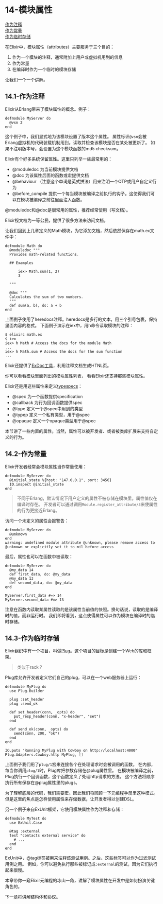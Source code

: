 14-模块属性
===========
[作为注释]() <br/>
[作为常量]() <br/>
[作为临时存储]() <br/>

在Elixir中，模块属性（attributes）主要服务于三个目的：
  1. 作为一个模块的注释，通常附加上用户或虚拟机用到的信息
  2. 作为常量
  3. 在编译时作为一个临时的模块存储

让我们一个一个讲解。

## 14.1-作为注释
Elixir从Erlang带来了模块属性的概念。例子：
```
defmodule MyServer do
  @vsn 2
end
```
这个例子中，我们显式地为该模块设置了版本这个属性。
属性标识```@vsn```会被Erlang虚拟机的代码装载机制用到，读取并检查该模块是否在某处被更新了。
如果不注明版本号，会设置为这个模块函数的md5 checksum。

Elixir有个好多系统保留属性。这里只列举一些最常用的：
  - @moduledoc
    为当前模块提供文档
  - @doc
    为该属性后面的函数或宏提供文档
  - @behaviour
    （注意这个单词是英式拼法）用来注明一个OTP或用户自定义行为
  - @before_compile
    提供一个每当模块被编译之前执行的钩子。这使得我们可以在模块被编译之前往里面注入函数。

@moduledoc和@doc是很常用的属性，推荐经常使用（写文档）。

Elixir视文档为一等公民，提供了很多方法来访问文档。

让我们回到上几章定义的Math模块，为它添加文档，然后依然保存在math.ex文件中：
```
defmodule Math do
  @moduledoc """
  Provides math-related functions.

  ## Examples

      iex> Math.sum(1, 2)
      3

  """

  @doc """
  Calculates the sum of two numbers.
  """
  def sum(a, b), do: a + b
end
```

上面例子使用了heredocs注释。heredocs是多行的文本，用三个引号包裹，保持里面内容的格式。
下面例子演示在iex中，用h命令读取模块的注释：
```
$ elixirc math.ex
$ iex
iex> h Math # Access the docs for the module Math
...
iex> h Math.sum # Access the docs for the sum function
...
```

Elixir还提供了[ExDoc工具](https://github.com/elixir-lang/ex_doc)，利用注释文档生成HTNL页。

你可以看看[模块](http://elixir-lang.org/docs/stable/elixir/Module.html)里面列出的模块属性列表，
看看Elixir还支持那些模块属性。

Elixir还是用这些属性来定义[typespecs](http://elixir-lang.org/docs/stable/elixir/Kernel.Typespec.html)：
  - @spec
    为一个函数提供specification
  - @callback
    为行为回调函数提供spec
  - @type
    定义一个@spec中用到的类型
  - @typep
    定义一个私有类型，用于@spec
  - @opaque
    定义一个opaque类型用于@spec

本节讲了一些内置的属性。当然，属性可以被开发者、或者被类库扩展来支持自定义的行为。

## 14.2-作为常量
Elixir开发者经常会模块属性当作常量使用：
```
defmodule MyServer do
  @initial_state %{host: "147.0.0.1", port: 3456}
  IO.inspect @initial_state
end
```

>不同于Erlang，默认情况下用户定义的属性不被存储在模块里。属性值仅在编译时存在。
开发者可以通过调用```Module.register_attribute/3```来使属性的行为更接近Erlang。

访问一个未定义的属性会报警告：
```
defmodule MyServer do
  @unknown
end
warning: undefined module attribute @unknown, please remove access to @unknown or explicitly set it to nil before access
```

最后，属性也可以在函数中被读取：
```
defmodule MyServer do
  @my_data 14
  def first_data, do: @my_data
  @my_data 13
  def second_data, do: @my_data
end

MyServer.first_data #=> 14
MyServer.second_data #=> 13
```

注意在函数内读取某属性读取的是该属性当前值的快照。换句话说，读取的是编译时的值，而非运行时。
我们即将看到，这点使得属性可以作为模块在编译时的临时存储。

## 14.3-作为临时存储
Elixir组织中有一个项目，叫做[Plug](https://github.com/elixir-lang/plug)。这个项目的目标是创建一个Web的库和框架。

>类似于rack？

Plug库允许开发者定义它们自己的plug，可以在一个web服务器上运行：
```
defmodule MyPlug do
  use Plug.Builder

  plug :set_header
  plug :send_ok

  def set_header(conn, _opts) do
    put_resp_header(conn, "x-header", "set")
  end

  def send_ok(conn, _opts) do
    send(conn, 200, "ok")
  end
end

IO.puts "Running MyPlug with Cowboy on http://localhost:4000"
Plug.Adapters.Cowboy.http MyPlug, []
```

上面例子我们用了```plug/1```宏来连接各个在处理请求时会被调用的函数。
在内部，每当你调用```plug/1```时，Plug库把参数存储在@plug属性里。
在模块被编译之前，Plug执行一个回调函数，这个函数定义了处理http请求的方法。
这个方法将顺序执行所有保存在@plug属性里的plugs。

为了理解底层的代码，我们需要宏。因此我们将回顾一下元编程手册里这种模式。
但是这里的焦点是怎样使用属性来存储数据，让开发者得以创建DSL。

另一个例子来自ExUnit框架，它使用模块属性作为注释和存储：
```
defmodule MyTest do
  use ExUnit.Case

  @tag :external
  test "contacts external service" do
    # ...
  end
end
```

ExUnit中，@tag标签被用来注释该测试用例。之后，这些标签可以作为过滤测试用例之用。
例如，你可以避免执行那些被标记成```:external```的测试，因为它们执行起来很慢。


本章带你一窥Elixir元编程的冰山一角，讲解了模块属性在开发中是如何扮演关键角色的。

下一章将讲解结构体和协议。
